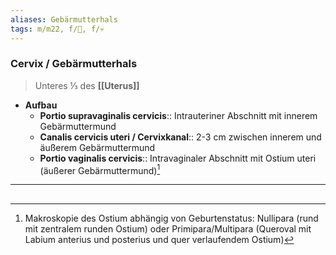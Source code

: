 ```yaml
---
aliases: Gebärmutterhals
tags: m/m22, f/🦩, f/💀
---
```

### Cervix / Gebärmutterhals
> Unteres ⅓ des **[[Uterus]]**
- **Aufbau**
	- **Portio supravaginalis cervicis**:: Intrauteriner Abschnitt mit innerem Gebärmuttermund
	- **Canalis cervicis uteri / Cervixkanal**:: 2-3 cm zwischen innerem und äußerem Gebärmuttermund
	- **Portio vaginalis cervicis**:: Intravaginaler Abschnitt mit Ostium uteri (äußerer Gebärmuttermund)[^1]
---
## 

[^1]: Makroskopie des Ostium abhängig von Geburtenstatus: Nullipara (rund mit zentralem runden Ostium) oder Primipara/Multipara (Queroval mit Labium anterius und posterius und quer verlaufendem Ostium)